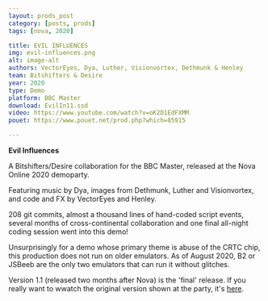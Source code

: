 ```yaml
---
layout: prods_post
category: [posts, prods]
tags: [nova, 2020]

title: EVIL INFLUENCES
img: evil-influences.png
alt: image-alt
authors: VectorEyes, Dya, Luther, Visionvortex, Dethmunk & Henley
team: Bitshifters & Desire
year: 2020
type: Demo
platform: BBC Master
download: EvilIn11.ssd
video: https://www.youtube.com/watch?v=oK2D1EdFXMM
pouet: https://www.pouet.net/prod.php?which=85915

---
```


**Evil Influences**

A Bitshifters/Desire collaboration for the BBC Master, released at the Nova Online 2020 demoparty.

Featuring music by Dya, images from Dethmunk, Luther and Visionvortex, and code and FX by VectorEyes and Henley.

208 git commits, almost a thousand lines of hand-coded script events, several months of cross-continental collaboration and one final all-night coding session went into this demo!

Unsurprisingly for a demo whose primary theme is abuse of the CRTC chip, this production does not run on older emulators. As of August 2020, B2 or JSBeeb are the only two emulators that can run it without glitches.

Version 1.1 (released two months after Nova) is the 'final' release. If you really want to wwatch the original version shown at the party, it's [here](https://bitshifters.github.io/content/evil-inf-v1-0.ssd).